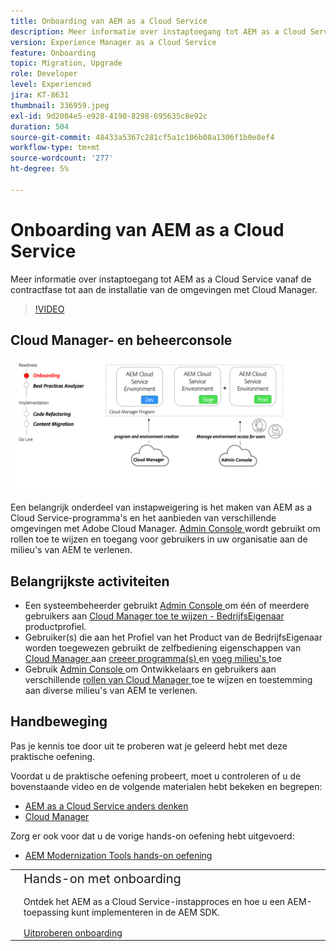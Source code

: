 ```yaml
---
title: Onboarding van AEM as a Cloud Service
description: Meer informatie over instaptoegang tot AEM as a Cloud Service, vanaf de contractfase tot aan het instellen van omgevingen met Cloud Manager.
version: Experience Manager as a Cloud Service
feature: Onboarding
topic: Migration, Upgrade
role: Developer
level: Experienced
jira: KT-8631
thumbnail: 336959.jpeg
exl-id: 9d2004e5-e928-4190-8298-695635c8e92c
duration: 504
source-git-commit: 48433a5367c281cf5a1c106b08a1306f1b0e8ef4
workflow-type: tm+mt
source-wordcount: '277'
ht-degree: 5%

---
```


# Onboarding van AEM as a Cloud Service

Meer informatie over instaptoegang tot AEM as a Cloud Service vanaf de contractfase tot aan de installatie van de omgevingen met Cloud Manager.

>[!VIDEO](https://video.tv.adobe.com/v/336959?quality=12&learn=on)

## Cloud Manager- en beheerconsole

![ op het instappen hoog niveaudiagram ](assets/onboarding-diagram.png)

Een belangrijk onderdeel van instapweigering is het maken van AEM as a Cloud Service-programma&#39;s en het aanbieden van verschillende omgevingen met Adobe Cloud Manager. [ Admin Console ](https://adminconsole.adobe.com/) wordt gebruikt om rollen toe te wijzen en toegang voor gebruikers in uw organisatie aan de milieu&#39;s van AEM te verlenen.

## Belangrijkste activiteiten

+ Een systeembeheerder gebruikt [ Admin Console ](https://adminconsole.adobe.com/) om één of meerdere gebruikers aan [ Cloud Manager toe te wijzen - BedrijfsEigenaar ](https://experienceleague.adobe.com/docs/experience-manager-cloud-manager/using/requirements/setting-up-users-and-roles.html?lang=nl-NL) productprofiel.
+ Gebruiker(s) die aan het Profiel van het Product van de BedrijfsEigenaar worden toegewezen gebruikt de zelfbediening eigenschappen van [ Cloud Manager ](https://experienceleague.adobe.com/docs/experience-manager-cloud-manager/using/introduction-to-cloud-manager.html?lang=nl-NL) aan [ creeer programma(s) ](https://experienceleague.adobe.com/docs/experience-manager-cloud-service/implementing/using-cloud-manager/production-programs/creating-production-program.html?lang=nl-NL) en [ voeg milieu&#39;s ](https://experienceleague.adobe.com/docs/experience-manager-cloud-service/implementing/using-cloud-manager/manage-environments.html?lang=nl-NL) toe
+ Gebruik [ Admin Console ](https://adminconsole.adobe.com/) om Ontwikkelaars en gebruikers aan verschillende [ rollen van Cloud Manager ](https://experienceleague.adobe.com/docs/experience-manager-cloud-manager/using/requirements/setting-up-users-and-roles.html?lang=nl-NL) toe te wijzen en toestemming aan diverse milieu&#39;s van AEM te verlenen.

## Handbeweging

Pas je kennis toe door uit te proberen wat je geleerd hebt met deze praktische oefening.

Voordat u de praktische oefening probeert, moet u controleren of u de bovenstaande video en de volgende materialen hebt bekeken en begrepen:

+ [AEM as a Cloud Service anders denken](./introduction.md)
+ [Cloud Manager](./cloud-manager.md)

Zorg er ook voor dat u de vorige hands-on oefening hebt uitgevoerd:

+ [AEM Modernization Tools hands-on oefening](./aem-modernization-tools.md#hands-on-exercise)

<table style="border-width:0">
    <tr>
        <td style="width:150px">
            <a  rel="noreferrer"
                target="_blank"
                href="https://github.com/adobe/aem-cloud-engineering-video-series-exercises/tree/session3-onboarding#bootcamp---session-3-on-boarding"><img alt="Hands-on opslagplaats van GitHub" src="./assets/github.png"/>
            </a>        
        </td>
        <td style="width:100%;margin-bottom:1rem;">
            <div style="font-size:1.25rem;font-weight:400;">Hands-on met onboarding</div>
            <p style="margin:1rem 0">
                Ontdek het AEM as a Cloud Service-instapproces en hoe u een AEM-toepassing kunt implementeren in de AEM SDK.
            </p>
            <a  rel="noreferrer"
                target="_blank"
                href="https://github.com/adobe/aem-cloud-engineering-video-series-exercises/tree/session3-onboarding#bootcamp---session-3-on-boarding" class="spectrum-Button spectrum-Button--primary spectrum-Button--sizeM">
                <span class="spectrum-Button-label has-no-wrap has-text-weight-bold"> Uitproberen onboarding </span>
            </a>
        </td>
    </tr>
</table>
